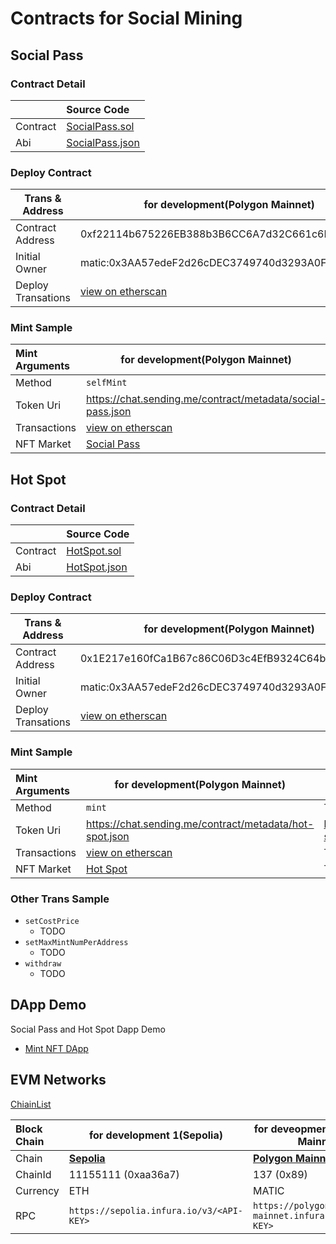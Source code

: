 # Contracts for Social Mining

## Social Pass

### Contract Detail


|          | Source Code                                  |
| :--------- | :--------------------------------------------- |
| Contract | [SocialPass.sol](./contracts/SocialPass.sol) |
| Abi      | [SocialPass.json](./abi/SocialPass.json)     |

### Deploy Contract


| Trans & Address    | for development(Polygon Mainnet)                                                                                   | for production(Linea)                            |
| -------------------- | -------------------------------------------------------------------------------------------------------------------- | -------------------------------------------------- |
| Contract Address   | 0xf22114b675226EB388b3B6CC6A7d32C661c6F8B8                                                                         | TODO                                             |
| Initial Owner      | matic:0x3AA57edeF2d26cDEC3749740d3293A0FE1720b1D                                                                   | linea:0x9D6feee30C74Ac73aC61F49299e3E64d7122E162 |
| Deploy Transations | [view on etherscan](https://polygonscan.com/tx/0xf75454187c953d1d540e2387011eee08005e752b3839a2462c4a559be2d725fb) | TODO                                             |

### Mint Sample


| Mint Arguments | for development(Polygon Mainnet)                                                                                   | for production(Linea)                                      |
| :--------------- | -------------------------------------------------------------------------------------------------------------------- | ------------------------------------------------------------ |
| Method         | `selfMint`                                                                                                         | TODO                                                       |
| Token Uri      | https://chat.sending.me/contract/metadata/social-pass.json                                                         | https://chat.sending.me/contract/metadata/social-pass.json |
| Transactions   | [view on etherscan](https://polygonscan.com/tx/0x17fcc9350a9ab2639fdf89535ffb77b4b2ff3d7995023ffc5bc239aacfa34e4d) | TODO                                                       |
| NFT Market     | [Social Pass](https://opensea.io/assets/matic/0xf22114b675226eb388b3b6cc6a7d32c661c6f8b8/10000)                    | TODO                                                       |

## Hot Spot

### Contract Detail


|          | Source Code                            |
| :--------- | :--------------------------------------- |
| Contract | [HotSpot.sol](./contracts/HotSpot.sol) |
| Abi      | [HotSpot.json](./abi/HotSpot.json)     |

### Deploy Contract


| Trans & Address    | for development(Polygon Mainnet)                                                                                   | for production(Linea)                            |
| -------------------- | -------------------------------------------------------------------------------------------------------------------- | -------------------------------------------------- |
| Contract Address   | 0x1E217e160fCa1B67c86C06D3c4EfB9324C64bcE0                                                                         | TODO                                             |
| Initial Owner      | matic:0x3AA57edeF2d26cDEC3749740d3293A0FE1720b1D                                                                   | linea:0x9D6feee30C74Ac73aC61F49299e3E64d7122E162 |
| Deploy Transations | [view on etherscan](https://polygonscan.com/tx/0xaa0ab26bbf49b2d2e9e9525036c2e6c3a252ba62ccc08023c1a868275bbdb3ca) | TODO                                             |

### Mint Sample


| Mint Arguments | for development(Polygon Mainnet)                                                                                   | for production(Linea)                                   |
| :--------------- | -------------------------------------------------------------------------------------------------------------------- | --------------------------------------------------------- |
| Method         | `mint`                                                                                                             | TODO                                                    |
| Token Uri      | https://chat.sending.me/contract/metadata/hot-spot.json                                                            | https://chat.sending.me/contract/metadata/hot-spot.json |
| Transactions   | [view on etherscan](https://polygonscan.com/tx/0x0b56b1d499a613f52937389c020bb1ba7685dedd7aa6eebfabb36df8644c50b1) | TODO                                                    |
| NFT Market     | [Hot Spot](https://opensea.io/assets/matic/0x1e217e160fca1b67c86c06d3c4efb9324c64bce0/0)                           | TODO                                                    |

### Other Trans Sample

* `setCostPrice`
  * TODO
* `setMaxMintNumPerAddress`
  * TODO
* `withdraw`
  * TODO

## DApp Demo

Social Pass and Hot Spot Dapp Demo

* [Mint NFT DApp](https://github.com/coralsdm/nft-minter-tutorial/blob/main/README.md)

## EVM Networks

[ChiainList](https://chainlist.org/)


| Block Chain | for development 1(Sepolia)                          | for deveopment 2(Polygon Mainnet)                      | for production(Linea)                          |
| :------------ | ----------------------------------------------------- | -------------------------------------------------------- | ------------------------------------------------ |
| Chain       | [**Sepolia**](https://chainlist.org/chain/11155111) | [**Polygon Mainnet**](https://chainlist.org/chain/137) | [Linea](https://chainlist.org/chain/59144)     |
| ChainId     | 11155111 (0xaa36a7)                                 | 137 (0x89)                                             | 59144(0xe708)                                  |
| Currency    | ETH                                                 | MATIC                                                  | ETH                                            |
| RPC         | `https://sepolia.infura.io/v3/<API-KEY>`            | `https://polygon-mainnet.infura.io/v3/<API-KEY>`       | `https://linea-mainnet.infura.io/v3/<API-KEY>` |
